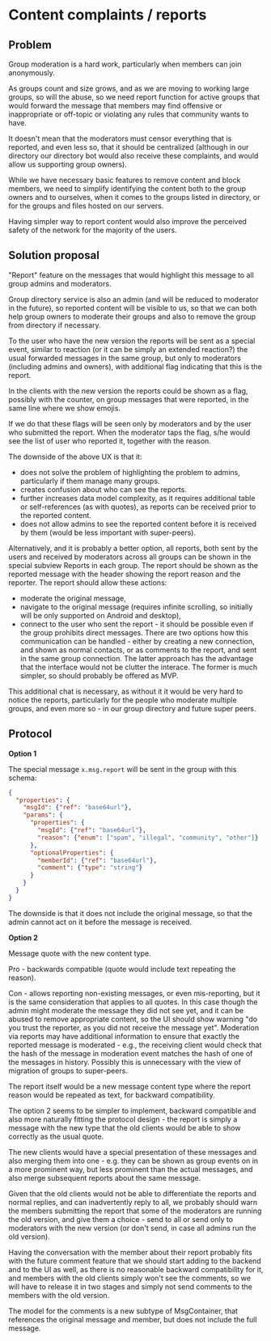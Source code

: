 # Content complaints / reports

## Problem

Group moderation is a hard work, particularly when members can join anonymously.

As groups count and size grows, and as we are moving to working large groups, so will the abuse, so we need report function for active groups that would forward the message that members may find offensive or inappropriate or off-topic or violating any rules that community wants to have.

It doesn't mean that the moderators must censor everything that is reported, and even less so, that it should be centralized (although in our directory our directory bot would also receive these complaints, and would allow us supporting group owners).

While we have necessary basic features to remove content and block members, we need to simplify identifying the content both to the group owners and to ourselves, when it comes to the groups listed in directory, or for the groups and files hosted on our servers.

Having simpler way to report content would also improve the perceived safety of the network for the majority of the users.

## Solution proposal

"Report" feature on the messages that would highlight this message to all group admins and moderators.

Group directory service is also an admin (and will be reduced to moderator in the future), so reported content will be visible to us, so that we can both help group owners to moderate their groups and also to remove the group from directory if necessary.

To the user who have the new version the reports will be sent as a special event, similar to reaction (or it can be simply an extended reaction?) the usual forwarded messages in the same group, but only to moderators (including admins and owners), with additional flag indicating that this is the report.

In the clients with the new version the reports could be shown as a flag, possibly with the counter, on group messages that were reported, in the same line where we show emojis.

If we do that these flags will be seen only by moderators and by the user who submitted the report. When the moderator taps the flag, s/he would see the list of user who reported it, together with the reason.

The downside of the above UX is that it:
- does not solve the problem of highlighting the problem to admins, particularly if them manage many groups.
- creates confusion about who can see the reports.
- further increases data model complexity, as it requires additional table or self-references (as with quotes), as reports can be received prior to the reported content.
- does not allow admins to see the reported content before it is received by them (would be less important with super-peers).

Alternatively, and it is probably a better option, all reports, both sent by the users and received by moderators across all groups can be shown in the special subview Reports in each group. The report should be shown as the reported message with the header showing the report reason and the reporter. The report should allow these actions:
- moderate the original message,
- navigate to the original message (requires infinite scrolling, so initially will be only supported on Android and desktop),
- connect to the user who sent the report - it should be possible even if the group prohibits direct messages. There are two options how this communication can be handled - either by creating a new connection, and shown as normal contacts, or as comments to the report, and sent in the same group connection. The latter approach has the advantage that the interface would not be clutter the interace. The former is much simpler, so should probably be offered as MVP.

This additional chat is necessary, as without it it would be very hard to notice the reports, particularly for the people who moderate multiple groups, and even more so - in our group directory and future super peers.

## Protocol

**Option 1**

The special message `x.msg.report` will be sent in the group with this schema:

```json
{
  "properties": {
    "msgId": {"ref": "base64url"},
    "params": {
      "properties": {
        "msgId": {"ref": "base64url"},
        "reason": {"enum": ["spam", "illegal", "community", "other"]}
      },
      "optionalProperties": {
        "memberId": {"ref": "base64url"},
        "comment": {"type": "string"}
      }
    }
  }
}
```

The downside is that it does not include the original message, so that the admin cannot act on it before the message is received.

**Option 2**

Message quote with the new content type.

Pro - backwards compatible (quote would include text repeating the reason).

Con - allows reporting non-existing messages, or even mis-reporting, but it is the same consideration that applies to all quotes. In this case though the admin might moderate the message they did not see yet, and it can be abused to remove appropriate content, so the UI should show warning "do you trust the reporter, as you did not receive the message yet". Moderation via reports may have additional information to ensure that exactly the reported message is moderated - e.g., the receiving client would check that the hash of the message in moderation event matches the hash of one of the messages in history. Possibly this is unnecessary with the view of migration of groups to super-peers.

The report itself would be a new message content type where the report reason would be repeated as text, for backward compatibility.

The option 2 seems to be simpler to implement, backward compatible and also more naturally fitting the protocol design - the report is simply a message with the new type that the old clients would be able to show correctly as the usual quote.

The new clients would have a special presentation of these messages and also merging them into one - e.g. they can be shown as group events on in a more prominent way, but less prominent than the actual messages, and also merge subsequent reports about the same message.

Given that the old clients would not be able to differentiate the reports and normal replies, and can inadvertently reply to all, we probably should warn the members submitting the report that some of the moderators are running the old version, and give them a choice - send to all or send only to moderators with the new version (or don't send, in case all admins run the old version).

Having the conversation with the member about their report probably fits with the future comment feature that we should start adding to the backend and to the UI as well, as there is no reasonable backward compatibility for it, and members with the old clients simply won't see the comments, so we will have to release it in two stages and simply not send comments to the members with the old version.

The model for the comments is a new subtype of MsgContainer, that references the original message and member, but does not include the full message.
